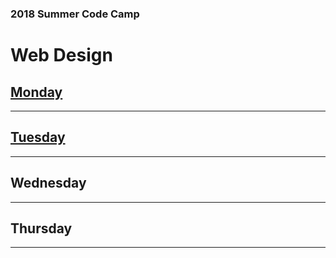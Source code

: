 ### 2018 Summer Code Camp
# Web Design

## [Monday](pages/monday.md)

***

## [Tuesday](pages/tuesday.md)

***

## Wednesday

***

## Thursday

***
